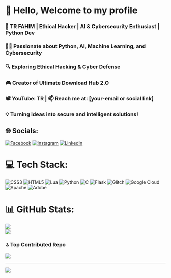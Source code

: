 # 💫 Hello, Welcome to my profile 
### 🚀 TR FAHIM | Ethical Hacker | AI & Cybersecurity Enthusiast | Python Dev

### 👨‍💻 Passionate about Python, AI, Machine Learning, and Cybersecurity
### 🔍 Exploring Ethical Hacking & Cyber Defense
### 🎮 Creator of Ultimate Download Hub 2.O
### 📽️ YouTube: TR | 📫 Reach me at: [your-email or social link]

### 💡 Turning ideas into secure and intelligent solutions!


## 🌐 Socials:
[![Facebook](https://img.shields.io/badge/Facebook-%231877F2.svg?logo=Facebook&logoColor=white)](https://facebook.com/tahsan.rahman.fahim) [![Instagram](https://img.shields.io/badge/Instagram-%23E4405F.svg?logo=Instagram&logoColor=white)](https://instagram.com/tr.fahim.55) [![LinkedIn](https://img.shields.io/badge/LinkedIn-%230077B5.svg?logo=linkedin&logoColor=white)](https://linkedin.com/in/tahsan-rahman-fahim) 

# 💻 Tech Stack:
![CSS3](https://img.shields.io/badge/css3-%231572B6.svg?style=for-the-badge&logo=css3&logoColor=white) ![HTML5](https://img.shields.io/badge/html5-%23E34F26.svg?style=for-the-badge&logo=html5&logoColor=white) ![Lua](https://img.shields.io/badge/lua-%232C2D72.svg?style=for-the-badge&logo=lua&logoColor=white) ![Python](https://img.shields.io/badge/python-3670A0?style=for-the-badge&logo=python&logoColor=ffdd54) ![C](https://img.shields.io/badge/c-%2300599C.svg?style=for-the-badge&logo=c&logoColor=white) ![Flask](https://img.shields.io/badge/flask-%23000.svg?style=for-the-badge&logo=flask&logoColor=white) ![Glitch](https://img.shields.io/badge/glitch-%233333FF.svg?style=for-the-badge&logo=glitch&logoColor=white) ![Google Cloud](https://img.shields.io/badge/GoogleCloud-%234285F4.svg?style=for-the-badge&logo=google-cloud&logoColor=white) ![Apache](https://img.shields.io/badge/apache-%23D42029.svg?style=for-the-badge&logo=apache&logoColor=white) ![Adobe](https://img.shields.io/badge/adobe-%23FF0000.svg?style=for-the-badge&logo=adobe&logoColor=white)
# 📊 GitHub Stats:
![](https://github-readme-streak-stats.herokuapp.com/?user=trfahim&theme=shadow_green&hide_border=false)<br/>
![](https://github-readme-stats.vercel.app/api/top-langs/?username=trfahim&theme=shadow_green&hide_border=false&include_all_commits=false&count_private=false&layout=compact)


### 🔝 Top Contributed Repo
![](https://github-contributor-stats.vercel.app/api?username=trfahim&limit=5&theme=tokyonight&combine_all_yearly_contributions=true)

---
[![](https://visitcount.itsvg.in/api?id=trfahim&icon=0&color=0)](https://visitcount.itsvg.in)

<!-- Proudly created with GPRM ( https://gprm.itsvg.in ) -->
